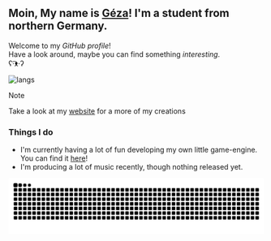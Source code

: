 ## Moin, My name is [Géza](https://dynamicgoose.github.io/)! I'm a student from northern Germany.

Welcome to my *GitHub profile*!  
Have a look around, maybe you can find something *interesting*.  
ʕ·͡ᴥ·ʔ﻿

![langs](https://github-readme-stats.vercel.app/api/top-langs/?username=dynamicgoose&layout=compact&theme=github_dark)

> [!NOTE]
> Take a look at my [website](https://dynamicgoose.github.io/) for a more of my creations

### Things I do

- I'm currently having a lot of fun developing my own little game-engine. You can find it [here](https://dynamicgoose.github.io/magma3d-engine/)!
- I'm producing a lot of music recently, though nothing released yet.

![activity](https://raw.githubusercontent.com/DynamicGoose/dynamicgoose/output/github-contribution-grid-snake-dark.svg)
